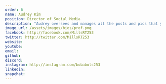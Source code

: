 ```yaml
---
order: 6
name: Audrey Kim
position: Director of Social Media
description: "Audrey oversees and manages all the posts and pics that you see from HAX's social media platforms! She's excited to put in her share of work for HAX and can't wait to see what the future will hold for our future nonprofit! When she's not crying about life, Audrey likes to go buy boba, feast with Korean food, and consume confectioneries! In the future, she'd like to change the world - she needs a plan for that right now though. Feel free to hit her up with ideas! "
image_url: /assets/images/bios/prof.png
facebook: http://facebook.com/MillsRT253
twitter: http://twitter.com/MillsRT253
website: 
youtube: 
email: 
github: 
discord: 
instagram: http://instagram.com/bobabots253
linkedin: 
snapchat: 
---
```

